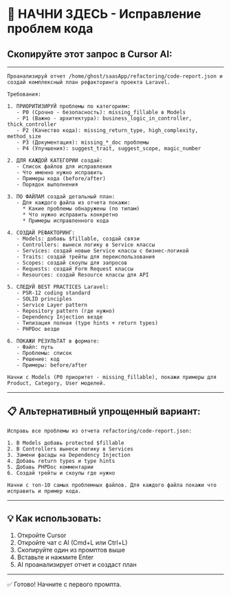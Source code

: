 # 🚀 НАЧНИ ЗДЕСЬ - Исправление проблем кода

## Скопируйте этот запрос в Cursor AI:

---

```
Проанализируй отчет /home/ghost/saasApp/refactoring/code-report.json и создай комплексный план рефакторинга проекта Laravel.

Требования:

1. ПРИОРИТИЗИРУЙ проблемы по категориям:
   - P0 (Срочно - безопасность): missing_fillable в Models
   - P1 (Важно - архитектура): business_logic_in_controller, thick_controller
   - P2 (Качество кода): missing_return_type, high_complexity, method_size
   - P3 (Документация): missing_*_doc проблемы
   - P4 (Улучшения): suggest_trait, suggest_scope, magic_number

2. ДЛЯ КАЖДОЙ КАТЕГОРИИ создай:
   - Список файлов для исправления
   - Что именно нужно исправить
   - Примеры кода (before/after)
   - Порядок выполнения

3. ПО ФАЙЛАМ создай детальный план:
   - Для каждого файла из отчета покажи:
     * Какие проблемы обнаружены (по типам)
     * Что нужно исправить конкретно
     * Примеры исправленного кода

4. СОЗДАЙ РЕФАКТОРИНГ:
   - Models: добавь $fillable, создай связи
   - Controllers: вынеси логику в Service классы
   - Services: создай новые Service классы с бизнес-логикой
   - Traits: создай трейты для переиспользования
   - Scopes: создай скоупы для запросов
   - Requests: создай Form Request классы
   - Resources: создай Resource классы для API

5. СЛЕДУЙ BEST PRACTICES Laravel:
   - PSR-12 coding standard
   - SOLID principles
   - Service Layer pattern
   - Repository pattern (где нужно)
   - Dependency Injection везде
   - Типизация полная (type hints + return types)
   - PHPDoc везде

6. ПОКАЖИ РЕЗУЛЬТАТ в формате:
   - Файл: путь
   - Проблемы: список
   - Решение: код
   - Примеры: before/after

Начни с Models (P0 приоритет - missing_fillable), покажи примеры для Product, Category, User моделей.
```

---

## 📋 Альтернативный упрощенный вариант:

```
Исправь все проблемы из отчета refactoring/code-report.json:

1. В Models добавь protected $fillable
2. В Controllers вынеси логику в Services  
3. Замени фасады на Dependency Injection
4. Добавь return types и type hints
5. Добавь PHPDoc комментарии
6. Создай трейты и скоупы где нужно

Начни с топ-10 самых проблемных файлов. Для каждого файла покажи что исправить и пример кода.
```

---

## 💡 Как использовать:

1. Откройте Cursor
2. Откройте чат с AI (Cmd+L или Ctrl+L)
3. Скопируйте один из промптов выше
4. Вставьте и нажмите Enter
5. AI проанализирует отчет и создаст план

---

✅ Готово! Начните с первого промпта.

